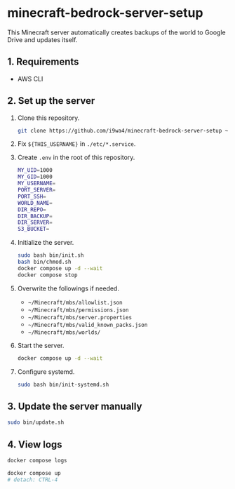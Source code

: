 # minecraft-bedrock-server-setup

This Minecraft server automatically creates backups of the world to Google Drive and updates itself.

## 1. Requirements

- AWS CLI

## 2. Set up the server

1. Clone this repository.
    ```sh
    git clone https://github.com/i9wa4/minecraft-bedrock-server-setup ~/Minecraft/minecraft-bedrock-server-setup
    ```
1. Fix `${THIS_USERNAME}` in `./etc/*.service`.
1. Create `.env` in the root of this repository.

    ```sh
    MY_UID=1000
    MY_GID=1000
    MY_USERNAME=
    PORT_SERVER=
    PORT_SSH=
    WORLD_NAME=
    DIR_REPO=
    DIR_BACKUP=
    DIR_SERVER=
    S3_BUCKET=
    ```

1. Initialize the server.

    ```sh
    sudo bash bin/init.sh
    bash bin/chmod.sh
    docker compose up -d --wait
    docker compose stop
    ```

1. Overwrite the followings if needed.
    - `~/Minecraft/mbs/allowlist.json`
    - `~/Minecraft/mbs/permissions.json`
    - `~/Minecraft/mbs/server.properties`
    - `~/Minecraft/mbs/valid_known_packs.json`
    - `~/Minecraft/mbs/worlds/`

1. Start the server.

    ```sh
    docker compose up -d --wait
    ```

1. Configure systemd.

    ```sh
    sudo bash bin/init-systemd.sh
    ```

## 3. Update the server manually

```sh
sudo bin/update.sh
```

## 4. View logs

```sh
docker compose logs
```

```sh
docker compose up
# detach: CTRL-4
```
